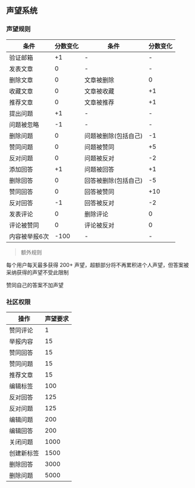 ## 声望系统

### 声望规则

条件 | 分数变化 | 条件 | 分数变化
--------|--------|--------|--------
验证邮箱|+1|-|-
发表文章|0|-|-
删除文章|0|文章被删除|0
收藏文章|0|文章被收藏|+1
推荐文章|0|文章被推荐|+1
提出问题|+1|-|-
问题被忽略|-1|-|-
删除问题|0|问题被删除(包括自己)|-1
赞同问题|0|问题被赞同|+5
反对问题|0|问题被反对|-2
添加回答|+1|问题被回答|+1
删除回答|0|回答被删除(包括自己)|-5
赞同回答|0|回答被赞同|+10
反对回答|-1|回答被反对|-2
发表评论|0|删除评论|0
评论被赞同|0|评论被反对|0
内容被举报6次|-100|-|-

> 额外规则

每个用户每天最多获得 200+ 声望，超额部分将不再累积进个人声望，但答案被采纳获得的声望不受此限制

赞同自己的答案不加声望


### 社区权限

操作 | 声望要求
--------|--------
赞同评论|1
举报内容|15
赞同回答|15
赞同问题|15
推荐文章|15
编辑标签|100
反对回答|125
反对问题|125
编辑问题|200
编辑回答|200
关闭问题|1000
创建新标签|1500
删除回答|3000
删除问题|5000
